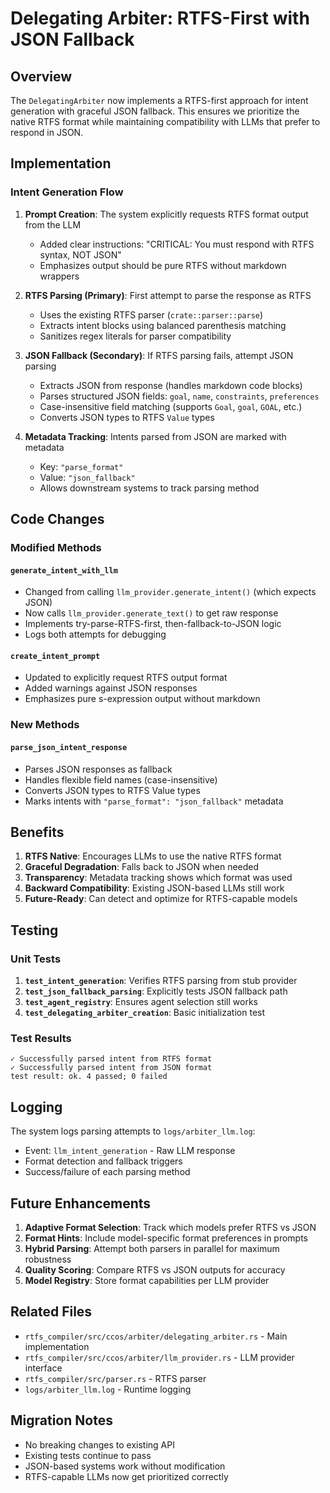 # Delegating Arbiter: RTFS-First with JSON Fallback

## Overview

The `DelegatingArbiter` now implements a RTFS-first approach for intent generation with graceful JSON fallback. This ensures we prioritize the native RTFS format while maintaining compatibility with LLMs that prefer to respond in JSON.

## Implementation

### Intent Generation Flow

1. **Prompt Creation**: The system explicitly requests RTFS format output from the LLM
   - Added clear instructions: "CRITICAL: You must respond with RTFS syntax, NOT JSON"
   - Emphasizes output should be pure RTFS without markdown wrappers

2. **RTFS Parsing (Primary)**: First attempt to parse the response as RTFS
   - Uses the existing RTFS parser (`crate::parser::parse`)
   - Extracts intent blocks using balanced parenthesis matching
   - Sanitizes regex literals for parser compatibility

3. **JSON Fallback (Secondary)**: If RTFS parsing fails, attempt JSON parsing
   - Extracts JSON from response (handles markdown code blocks)
   - Parses structured JSON fields: `goal`, `name`, `constraints`, `preferences`
   - Case-insensitive field matching (supports `Goal`, `goal`, `GOAL`, etc.)
   - Converts JSON types to RTFS `Value` types

4. **Metadata Tracking**: Intents parsed from JSON are marked with metadata
   - Key: `"parse_format"`
   - Value: `"json_fallback"`
   - Allows downstream systems to track parsing method

## Code Changes

### Modified Methods

#### `generate_intent_with_llm`
- Changed from calling `llm_provider.generate_intent()` (which expects JSON)
- Now calls `llm_provider.generate_text()` to get raw response
- Implements try-parse-RTFS-first, then-fallback-to-JSON logic
- Logs both attempts for debugging

#### `create_intent_prompt`
- Updated to explicitly request RTFS output format
- Added warnings against JSON responses
- Emphasizes pure s-expression output without markdown

### New Methods

#### `parse_json_intent_response`
- Parses JSON responses as fallback
- Handles flexible field names (case-insensitive)
- Converts JSON types to RTFS Value types
- Marks intents with `"parse_format": "json_fallback"` metadata

## Benefits

1. **RTFS Native**: Encourages LLMs to use the native RTFS format
2. **Graceful Degradation**: Falls back to JSON when needed
3. **Transparency**: Metadata tracking shows which format was used
4. **Backward Compatibility**: Existing JSON-based LLMs still work
5. **Future-Ready**: Can detect and optimize for RTFS-capable models

## Testing

### Unit Tests

1. **`test_intent_generation`**: Verifies RTFS parsing from stub provider
2. **`test_json_fallback_parsing`**: Explicitly tests JSON fallback path
3. **`test_agent_registry`**: Ensures agent selection still works
4. **`test_delegating_arbiter_creation`**: Basic initialization test

### Test Results
```
✓ Successfully parsed intent from RTFS format
✓ Successfully parsed intent from JSON format
test result: ok. 4 passed; 0 failed
```

## Logging

The system logs parsing attempts to `logs/arbiter_llm.log`:
- Event: `llm_intent_generation` - Raw LLM response
- Format detection and fallback triggers
- Success/failure of each parsing method

## Future Enhancements

1. **Adaptive Format Selection**: Track which models prefer RTFS vs JSON
2. **Format Hints**: Include model-specific format preferences in prompts
3. **Hybrid Parsing**: Attempt both parsers in parallel for maximum robustness
4. **Quality Scoring**: Compare RTFS vs JSON outputs for accuracy
5. **Model Registry**: Store format capabilities per LLM provider

## Related Files

- `rtfs_compiler/src/ccos/arbiter/delegating_arbiter.rs` - Main implementation
- `rtfs_compiler/src/ccos/arbiter/llm_provider.rs` - LLM provider interface
- `rtfs_compiler/src/parser.rs` - RTFS parser
- `logs/arbiter_llm.log` - Runtime logging

## Migration Notes

- No breaking changes to existing API
- Existing tests continue to pass
- JSON-based systems work without modification
- RTFS-capable LLMs now get prioritized correctly
